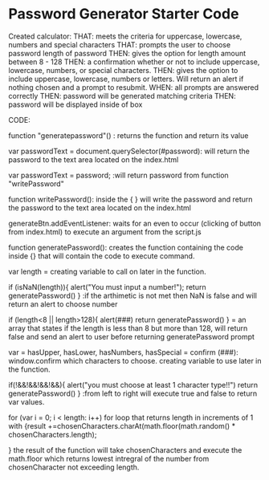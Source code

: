 # Password Generator Starter Code
Created calculator:
THAT: meets the criteria for uppercase, lowercase, numbers and special characters
THAT: prompts the user to choose password length of password
THEN: gives the option for length amount between 8 - 128
THEN: a confirmation whether or not to include uppercase, lowercase, numbers, or special characters.
THEN: gives the option to include uppercase, lowercase, numbers or letters. Will return an alert if nothing chosen and a prompt to resubmit.
WHEN: all prompts are answered correctly
THEN: password will be generated matching criteria
THEN: password will be displayed inside of box

CODE:

function "generatepassword"() : returns the function and return its value

var passwordText = document.querySelector(#password): will return the password to the text area located on the index.html 

var passwordText = password; :will return password from function "writePassword"

function writePassword(): inside the { } will write the password and return the password to the text area located on the index.html

generateBtn.addEventListener: waits for an even to occur (clicking of button from index.html) to execute an argument from the script.js

function generatePassword(): creates the function containing the code inside {}  that will contain the code to execute command.

var length = creating variable to call on later in the function.

if (isNaN(length)){
    alert("You must input a number!");
    return generatePassword()
} :if the arthimetic is not met then NaN is false and will return an alert to choose number

if (length<8 || length>128){
    alert(###)
    return generatePassword()
} = an array that states if the length is less than 8 but more than 128, will return false and send an alert to user before returning generatePassword prompt

var = hasUpper, hasLower, hasNumbers, hasSpecial = confirm (###): window.confirm which characters to choose. creating variable to use later in the function.

if(!&&!&&!&&!&&){
    alert("you must choose at least 1 character type!!")
    return generatePassword()
} :from left to right will execute true and false to return var values.

for (var i = 0; i < length: i++) for loop that returns length in increments of 1 with {result +=chosenCharacters.charAt(math.floor(math.random() * chosenCharacters.length);

} the result of the function will take chosenCharacters and execute the math.floor which returns lowest intregral of the number from chosenCharacter not exceeding length.


